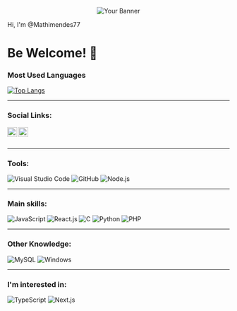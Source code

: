 <p align="center">
  <img src="https://i.imgur.com/your-banner-image.png" alt="Your Banner"> </p>

Hi, I'm @Mathimendes77

# Be Welcome! 👋

### Most Used Languages

[![Top Langs](https://github-readme-stats.vercel.app/api/top-langs/?username=Mathimendes77&layout=compact&theme=dark)](https://github.com/anuraghazra/github-readme-stats)

---

### Social Links:

[<img align="left" alt="Mathimendes77 | Instagram" width="22px" src="https://cdn.jsdelivr.net/npm/simple-icons@v3/icons/instagram.svg" />](https://www.instagram.com/mathimendes77)
[<img align="left" alt="Mathimendes77 | LinkedIn" width="22px" src="https://cdn.jsdelivr.net/npm/simple-icons@v3/icons/linkedin.svg" />](https://www.linkedin.com/in/matheus-mendes-92a08823b/)

<br>
<br>

---

### Tools:

<p>
  <img alt="Visual Studio Code" src="https://img.shields.io/badge/VS%20Code-007ACC?style=for-the-badge&logo=visual-studio-code&logoColor=white">
  <img alt="GitHub" src="https://img.shields.io/badge/GitHub-100000?style=for-the-badge&logo=github&logoColor=white">
  <img alt="Node.js" src="https://img.shields.io/badge/Node.js-43853D?style=for-the-badge&logo=node.js&logoColor=white">
</p>

---

### Main skills:

<p>
  <img alt="JavaScript" src="https://img.shields.io/badge/JavaScript-F7DF1E?style=for-the-badge&logo=javascript&logoColor=black">
  <img alt="React.js" src="https://img.shields.io/badge/React-20232A?style=for-the-badge&logo=react&logoColor=61DAFB">
  <img alt="C" src="https://img.shields.io/badge/C-00599C?style=for-the-badge&logo=c&logoColor=white">
  <img alt="Python" src="https://img.shields.io/badge/Python-3776AB?style=for-the-badge&logo=python&logoColor=white">
  <img alt="PHP" src="https://img.shields.io/badge/PHP-777BB4?style=for-the-badge&logo=php&logoColor=white">
</p>

---

### Other Knowledge:

<p>
  <img alt="MySQL" src="https://img.shields.io/badge/MySQL-00000F?style=for-the-badge&logo=mysql&logoColor=white">
  <img alt="Windows" src="https://img.shields.io/badge/Windows-0078D6?style=for-the-badge&logo=windows&logoColor=white">
</p>

---

### I'm interested in:

<p>
  <img alt="TypeScript" src="https://img.shields.io/badge/TypeScript-007ACC?style=for-the-badge&logo=typescript&logoColor=white">
  <img alt="Next.js" src="https://img.shields.io/badge/Next.js-000000?style=for-the-badge&logo=next.js&logoColor=white">
</p>
